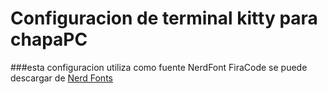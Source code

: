 # Configuracion de terminal kitty para chapaPC

###esta configuracion utiliza como fuente NerdFont FiraCode se puede descargar de [Nerd Fonts](https://www.nerdfonts.com/)
